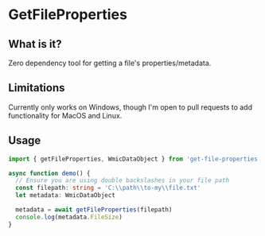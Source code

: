 # GetFileProperties

## What is it?

Zero dependency tool for getting a file's properties/metadata.

## Limitations

Currently only works on Windows, though I'm open to pull requests to add
functionality for MacOS and Linux.

## Usage

```ts
import { getFileProperties, WmicDataObject } from 'get-file-properties'

async function demo() {
  // Ensure you are using double backslashes in your file path
  const filepath: string = 'C:\\path\\to-my\\file.txt'
  let metadata: WmicDataObject

  metadata = await getFileProperties(filepath)
  console.log(metadata.FileSize)
}
```
